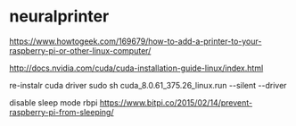 # neuralprinter
https://www.howtogeek.com/169679/how-to-add-a-printer-to-your-raspberry-pi-or-other-linux-computer/

http://docs.nvidia.com/cuda/cuda-installation-guide-linux/index.html
>>>
re-instalr cuda driver
sudo sh cuda_8.0.61_375.26_linux.run --silent --driver

disable sleep mode rbpi
https://www.bitpi.co/2015/02/14/prevent-raspberry-pi-from-sleeping/
